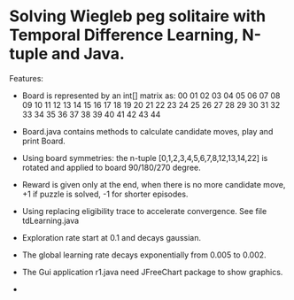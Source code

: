 # Solving Wiegleb peg solitaire with Temporal Difference Learning, N-tuple and Java.

Features:
- Board is represented by an int[] matrix as:
           00 01 02
           03 04 05
           06 07 08
  09 10 11 12 13 14 15 16 17
  18 19 20 21 22 23 24 25 26
  27 28 29 30 31 32 33 34 35
           36 37 38
           39 40 41
           42 43 44
           
- Board.java contains methods to calculate candidate moves, play and print Board.       
- Using  board symmetries: the  n-tuple [0,1,2,3,4,5,6,7,8,12,13,14,22] is rotated and applied to board 90/180/270 degree.
- Reward is given only at the end, when there is no more candidate move, +1 if puzzle is solved, -1  for shorter episodes.
- Using replacing eligibility trace to accelerate convergence. See file tdLearning.java  
- Exploration rate start at 0.1 and decays gaussian.
- The global learning rate decays exponentially from 0.005 to 0.002.
- The Gui application r1.java need  JFreeChart package to show graphics.
- 
   
